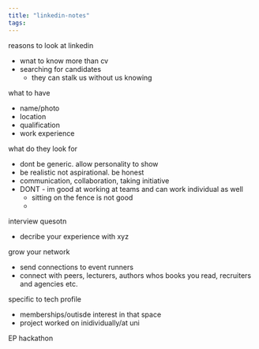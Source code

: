 ```yaml
---
title: "linkedin-notes"
tags: 
---
```


reasons to look at linkedin
- wnat to know more than cv
- searching for candidates
	- they can stalk us without us knowing

what to have
- name/photo
- location
- qualification
- work experience

what do they look for
- dont be generic. allow personality to show
- be realistic not aspirational. be honest
- communication, collaboration, taking initiative
- DONT - im good at working at teams and can work individual as well
	- sitting on the fence is not good
	- 


interview quesotn
- decribe your experience with xyz


grow your network
- send connections to event runners
- connect with peers, lecturers, authors whos books you read, recruiters and agencies etc. 

specific to tech profile
- memberships/outisde interest in that space
- project worked on inidividually/at uni


EP hackathon


